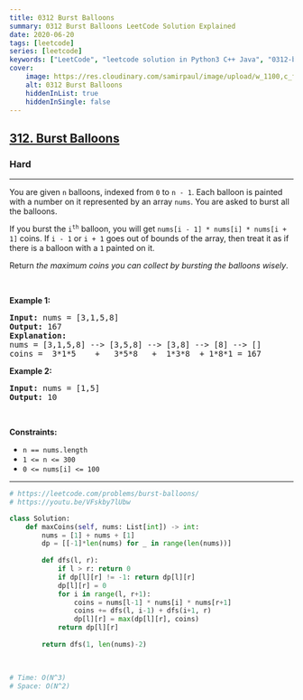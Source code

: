 ```yaml
---
title: 0312 Burst Balloons
summary: 0312 Burst Balloons LeetCode Solution Explained
date: 2020-06-20
tags: [leetcode]
series: [leetcode]
keywords: ["LeetCode", "leetcode solution in Python3 C++ Java", "0312-burst-balloons LeetCode Solution Explained"]
cover:
    image: https://res.cloudinary.com/samirpaul/image/upload/w_1100,c_fit,co_rgb:FFFFFF,l_text:Arial_75_bold:0312 Burst Balloons - Solution Explained/problem-solving.webp
    alt: 0312 Burst Balloons
    hiddenInList: true
    hiddenInSingle: false
---
```



<h2><a href="https://leetcode.com/problems/burst-balloons/">312. Burst Balloons</a></h2><h3>Hard</h3><hr><div><p>You are given <code>n</code> balloons, indexed from <code>0</code> to <code>n - 1</code>. Each balloon is painted with a number on it represented by an array <code>nums</code>. You are asked to burst all the balloons.</p>

<p>If you burst the <code>i<sup>th</sup></code> balloon, you will get <code>nums[i - 1] * nums[i] * nums[i + 1]</code> coins. If <code>i - 1</code> or <code>i + 1</code> goes out of bounds of the array, then treat it as if there is a balloon with a <code>1</code> painted on it.</p>

<p>Return <em>the maximum coins you can collect by bursting the balloons wisely</em>.</p>

<p>&nbsp;</p>
<p><strong class="example">Example 1:</strong></p>

<pre><strong>Input:</strong> nums = [3,1,5,8]
<strong>Output:</strong> 167
<strong>Explanation:</strong>
nums = [3,1,5,8] --&gt; [3,5,8] --&gt; [3,8] --&gt; [8] --&gt; []
coins =  3*1*5    +   3*5*8   +  1*3*8  + 1*8*1 = 167</pre>

<p><strong class="example">Example 2:</strong></p>

<pre><strong>Input:</strong> nums = [1,5]
<strong>Output:</strong> 10
</pre>

<p>&nbsp;</p>
<p><strong>Constraints:</strong></p>

<ul>
	<li><code>n == nums.length</code></li>
	<li><code>1 &lt;= n &lt;= 300</code></li>
	<li><code>0 &lt;= nums[i] &lt;= 100</code></li>
</ul>
</div>

---




```python
# https://leetcode.com/problems/burst-balloons/
# https://youtu.be/VFskby7lUbw

class Solution:
    def maxCoins(self, nums: List[int]) -> int:
        nums = [1] + nums + [1]
        dp = [[-1]*len(nums) for _ in range(len(nums))]
        
        def dfs(l, r):
            if l > r: return 0
            if dp[l][r] != -1: return dp[l][r]
            dp[l][r] = 0
            for i in range(l, r+1):
                coins = nums[l-1] * nums[i] * nums[r+1]
                coins += dfs(l, i-1) + dfs(i+1, r)
                dp[l][r] = max(dp[l][r], coins)
            return dp[l][r]
        
        return dfs(1, len(nums)-2)
    
    
    
# Time: O(N^3)
# Space: O(N^2)
```
